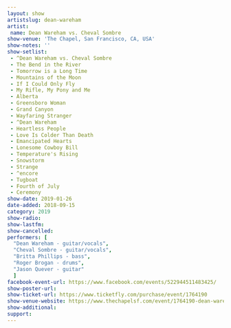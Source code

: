 ```yaml
---
layout: show
artistslug: dean-wareham
artist:
 name: Dean Wareham vs. Cheval Sombre
show-venue: 'The Chapel, San Francisco, CA, USA'
show-notes: ''
show-setlist:
 - ^Dean Wareham vs. Cheval Sombre
 - The Bend in the River
 - Tomorrow is a Long Time
 - Mountains of the Moon
 - If I Could Only Fly
 - My Rifle, My Pony and Me
 - Alberta
 - Greensboro Woman
 - Grand Canyon
 - Wayfaring Stranger
 - ^Dean Wareham
 - Heartless People
 - Love Is Colder Than Death
 - Emancipated Hearts
 - Lonesome Cowboy Bill
 - Temperature's Rising
 - Snowstorm
 - Strange
 - ^encore
 - Tugboat
 - Fourth of July
 - Ceremony
show-date: 2019-01-26
date-added: 2018-09-15
category: 2019
show-radio:
show-lastfm:
show-cancelled:
performers: [
  "Dean Wareham - guitar/vocals",
  "Cheval Sombre - guitar/vocals",
  "Britta Phillips - bass",
  "Roger Brogan - drums",
  "Jason Quever - guitar"  
  ]
facebook-event-url: https://www.facebook.com/events/522944511483425/
show-poster-url:
show-ticket-url: https://www.ticketfly.com/purchase/event/1764190
show-venue-website: https://www.thechapelsf.com/event/1764190-dean-wareham-cheval-sombre-san-francisco/
show-additional:
support:
---
```


